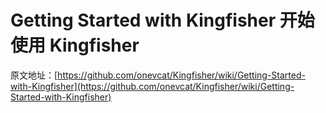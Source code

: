 # Getting Started with Kingfisher 开始使用 Kingfisher

原文地址：[https://github.com/onevcat/Kingfisher/wiki/Getting-Started-with-Kingfisher](https://github.com/onevcat/Kingfisher/wiki/Getting-Started-with-Kingfisher)


